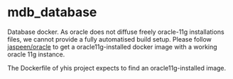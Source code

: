 # mdb_database
Database docker.
As oracle does not diffuse freely oracle-11g installations files, we cannot provide a fully automatised build setup. Please follow [jaspeen/oracle](https://github.com/jaspeen/oracle-11g) to get a oracle11g-installed docker image with a working oracle 11g instance.

The Dockerfile of yhis project expects to find an oracle11g-installed image.
